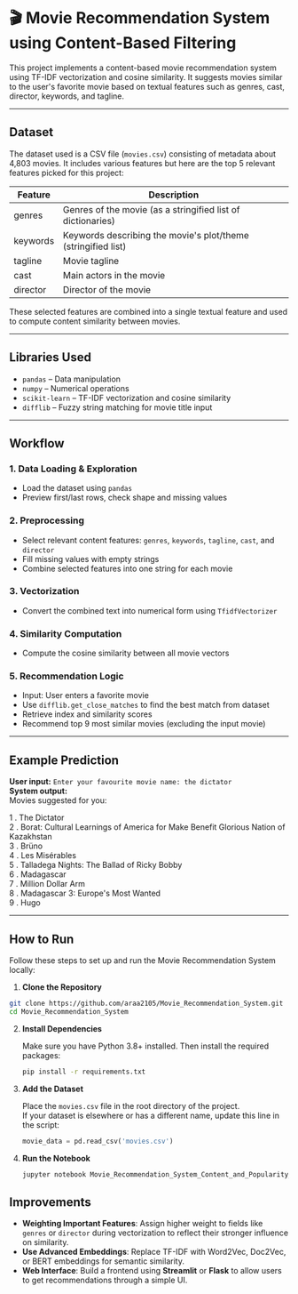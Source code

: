 # 🎬 Movie Recommendation System using Content-Based Filtering

This project implements a content-based movie recommendation system using TF-IDF vectorization and cosine similarity. It suggests movies similar to the user's favorite movie based on textual features such as genres, cast, director, keywords, and tagline.

---

## Dataset

The dataset used is a CSV file (`movies.csv`) consisting of metadata about 4,803 movies. It includes various features but here are the top 5 relevant features picked for this project:

| Feature               | Description                                                        |
|------------------------|--------------------------------------------------------------------|
| genres                | Genres of the movie (as a stringified list of dictionaries)        |
| keywords              | Keywords describing the movie's plot/theme (stringified list)      |
| tagline               | Movie tagline                                                      |
| cast                  | Main actors in the movie                                           |
| director              | Director of the movie                                              |

These selected features are combined into a single textual feature and used to compute content similarity between movies.

---

## Libraries Used

- `pandas` – Data manipulation  
- `numpy` – Numerical operations  
- `scikit-learn` – TF-IDF vectorization and cosine similarity  
- `difflib` – Fuzzy string matching for movie title input  

---

## Workflow

### 1. Data Loading & Exploration
- Load the dataset using `pandas`
- Preview first/last rows, check shape and missing values

### 2. Preprocessing
- Select relevant content features: `genres`, `keywords`, `tagline`, `cast`, and `director`
- Fill missing values with empty strings
- Combine selected features into one string for each movie

### 3. Vectorization
- Convert the combined text into numerical form using `TfidfVectorizer`

### 4. Similarity Computation
- Compute the cosine similarity between all movie vectors

### 5. Recommendation Logic
- Input: User enters a favorite movie
- Use `difflib.get_close_matches` to find the best match from dataset
- Retrieve index and similarity scores
- Recommend top 9 most similar movies (excluding the input movie)

---

## Example Prediction

**User input:** `Enter your favourite movie name: the dictator`  
**System output:**  
Movies suggested for you:

1 . The Dictator  
2 . Borat: Cultural Learnings of America for Make Benefit Glorious Nation of Kazakhstan  
3 . Brüno  
4 . Les Misérables  
5 . Talladega Nights: The Ballad of Ricky Bobby  
6 . Madagascar  
7 . Million Dollar Arm  
8 . Madagascar 3: Europe's Most Wanted  
9 . Hugo

---

## How to Run

Follow these steps to set up and run the Movie Recommendation System locally:

1. **Clone the Repository**
```bash
git clone https://github.com/araa2105/Movie_Recommendation_System.git
cd Movie_Recommendation_System
```


2. **Install Dependencies**

    Make sure you have Python 3.8+ installed. Then install the required packages:

    ```bash
    pip install -r requirements.txt
    ```

3. **Add the Dataset**

    Place the `movies.csv` file in the root directory of the project.  
    If your dataset is elsewhere or has a different name, update this line in the script:

    ```python
    movie_data = pd.read_csv('movies.csv')
    ```

4. **Run the Notebook**

      ```bash
      jupyter notebook Movie_Recommendation_System_Content_and_Popularity_based.ipynb
      ```

## Improvements

- **Weighting Important Features**: Assign higher weight to fields like `genres` or `director` during vectorization to reflect their stronger influence on similarity.
- **Use Advanced Embeddings**: Replace TF-IDF with Word2Vec, Doc2Vec, or BERT embeddings for semantic similarity.
- **Web Interface**: Build a frontend using **Streamlit** or **Flask** to allow users to get recommendations through a simple UI.
